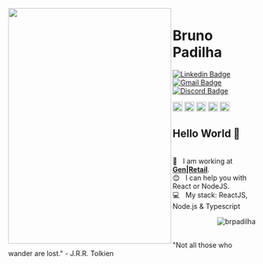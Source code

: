 <img align="left" width="332" height="480" src="https://media.giphy.com/media/ejHCFHxAlZfl6/giphy.gif">

# Bruno Padilha
[![Linkedin Badge](https://img.shields.io/badge/-BrunoPadilha-blue?style=flat-square&logo=Linkedin&logoColor=white&link=https://www.linkedin.com/in/brpadilha/)](https://www.linkedin.com/in/brpadilha/) 
[![Gmail Badge](https://img.shields.io/badge/-brpadilha.dev@gmail.com-c14438?style=flat-square&logo=Gmail&logoColor=white&link=mailto:brpadilha.dev@gmail.com)](mailto:brpadilha.dev@gmail.com)
[![Discord Badge](https://img.shields.io/badge/-brpadilha%234062-7289DA?style=flat-square&logo=discord&logoColor=white&link=https://discord.com/)](https://discord.com/)

<p align="left">
<img src="https://devicons.github.io/devicon/devicon.git/icons/react/react-original-wordmark.svg" alt="react" width="20" height="20"/>
<img src="https://devicons.github.io/devicon/devicon.git/icons/css3/css3-original-wordmark.svg" alt="css3"  width="20" height="20"/>
<img src="https://devicons.github.io/devicon/devicon.git/icons/html5/html5-original-wordmark.svg" alt="html5"  width="20" height="20"/>
<img src="https://devicons.github.io/devicon/devicon.git/icons/javascript/javascript-original.svg" alt="javascript" width="20" height="20"/>
<img src="https://devicons.github.io/devicon/devicon.git/icons/postgresql/postgresql-original-wordmark.svg" alt="postgresql" width="20" height="20"/>
</p>

## Hello World 👋

<br/>:rocket:  &nbsp; I am working at [**Gen|Retail**](https://gen.shop/).
<br/>:blush: &nbsp; I can help you with React or NodeJS.
<br/>:computer: &nbsp; My stack: ReactJS, Node.js & Typescript
<br/>
<p><img align="right" src="https://github-readme-stats.vercel.app/api?username=brpadilha&show_icons=true&count_private=true" alt="brpadilha" /> </p>
<br/>
<br/>
<p>"Not all those who wander are lost." - J.R.R. Tolkien</p>
